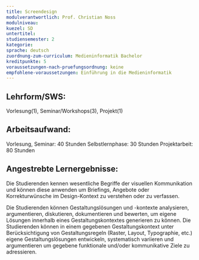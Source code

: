 ```yaml
---
title: Screendesign
modulverantwortlich: Prof. Christian Noss
modulniveau:
kuezel: SD
untertitel:
studiensemester: 2
kategorie:
sprache: deutsch
zuordnung-zum-curriculum: Medieninformatik Bachelor 
kreditpunkte: 5
voraussetzungen-nach-pruefungsordnung: keine
empfohlene-voraussetzungen: Einführung in die Medieninformatik
---
```


## Lehrform/SWS: 
Vorlesung(1), Seminar/Workshops(3), Projekt(1)

## Arbeitsaufwand: 
Vorlesung, Seminar: 40 Stunden
Selbstlernphase: 30 Stunden
Projektarbeit: 80 Stunden

## Angestrebte Lernergebnisse:
Die Studierenden kennen wesentliche Begriffe der visuellen Kommunikation und können diese anwenden um Briefings, Angebote oder Korrekturwünsche im Design-Kontext zu verstehen oder zu verfassen.

Die Studierenden können Gestaltungslösungen und -kontexte analysieren, argumentieren, diskutieren, dokumentieren und bewerten, um eigene Lösungen innerhalb eines Gestaltungskontextes generieren zu können.
Die Studierenden können in einem gegebenen Gestaltungskontext unter Berücksichtigung von Gestaltungsregeln (Raster, Layout, Typographie, etc.) eigene Gestaltungslösungen entwickeln, systematisch variieren und argumentieren um gegebene funktionale und/oder kommunikative Ziele zu adressieren.
